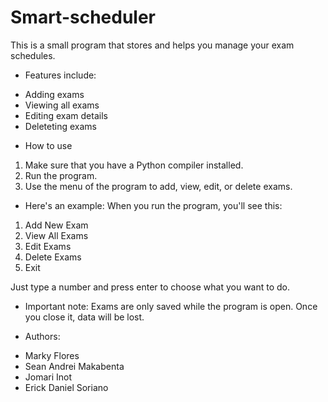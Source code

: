 # Smart-scheduler
This is a small program that stores and helps you manage your exam schedules.

* Features include:
- Adding exams
- Viewing all exams
- Editing exam details
- Deleteting exams


* How to use
1. Make sure that you have a Python compiler installed.
2. Run the program.
3. Use the menu of the program to add, view, edit, or delete exams.


* Here's an example:
When you run the program, you'll see this:
1. Add New Exam
2. View All Exams
3. Edit Exams
4. Delete Exams
5. Exit 

Just type a number and press enter to choose what you want to do.


* Important note:
Exams are only saved while the program is open. Once you close it, data will be lost.


* Authors:
- Marky Flores
- Sean Andrei Makabenta
- Jomari Inot
- Erick Daniel Soriano
